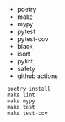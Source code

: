 - poetry
- make
- mypy
- pytest
- pytest-cov
- black
- isort
- pylint
- safety
- github actions

```
poetry install
make lint
make mypy
make test
make test-cov
```
